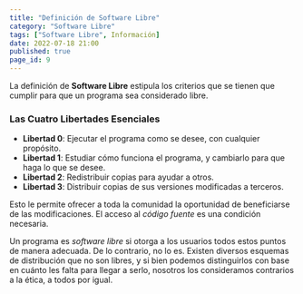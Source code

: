 ```yaml
---
title: "Definición de Software Libre"
category: "Software Libre"
tags: ["Software Libre", Información]
date: 2022-07-18 21:00
published: true
page_id: 9
---
```


La definición de **Software Libre** estipula los criterios que se tienen que cumplir para que un programa sea considerado libre.

### Las Cuatro Libertades Esenciales

* **Libertad 0**: Ejecutar el programa como se desee, con cualquier propósito.
* **Libertad 1**: Estudiar cómo funciona el programa, y cambiarlo para que haga lo que se desee.
* **Libertad 2**: Redistribuir copias para ayudar a otros.
* **Libertad 3**: Distribuir copias de sus versiones modificadas a terceros.

Esto le permite ofrecer a toda la comunidad la oportunidad de beneficiarse de las modificaciones. El acceso al *código fuente* es una condición necesaria.

Un programa es *software libre* si otorga a los usuarios todos estos puntos de manera adecuada. De lo contrario, no lo es. Existen diversos esquemas de distribución que no son libres, y si bien podemos distinguirlos con base en cuánto les falta para llegar a serlo, nosotros los consideramos contrarios a la ética, a todos por igual.
